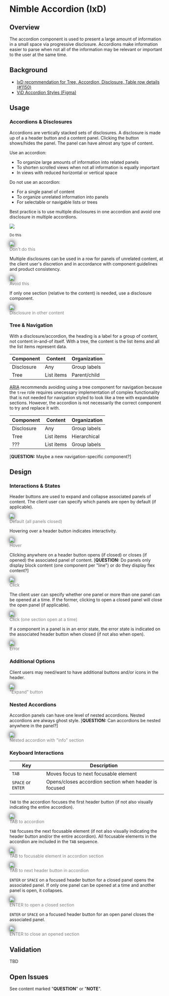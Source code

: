 # Nimble Accordion (IxD)

## Overview
The accordion component is used to present a large amount of information in a small space via progressive disclosure. Accordions make information easier to parse when not all of the information may be relevant or important to the user at the same time.

## Background
- [IxD recommendation for Tree, Accordion, Disclosure, Table row details (#1150)](https://github.com/orgs/ni/projects/7/views/13?pane=issue&itemId=24667320)
- [ViD Accordion Styles (Figma)](https://www.figma.com/file/PO9mFOu5BCl8aJvFchEeuN/Nimble_Components?type=design&node-id=1295-85131&mode=design)

## Usage
### Accordions & Disclosures
Accordions are vertically stacked sets of disclosures. A disclosure is made up of a a header button and a content panel. Clicking the button shows/hides the panel. The panel can have almost any type of content. 

Use an accordion:
- To organize large amounts of information into related panels
- To shorten scrolled views when not all information is equally important
- In views with reduced horizontal or vertical space

Do not use an accordion:
- For a single panel of content
- To organize unrelated information into panels
- For selectable or navigable lists or trees

Best practice is to use multiple disclosures in one accordion and avoid one disclosure in multiple accordions.
<p><kbd><img src="spec-images/Accordion-13.png"></kbd></p>
<sup>Do this</sup>
</figure>
<figure style="margin-left: 0px;">
  <img style="filter: drop-shadow(0 0 0.5rem #000000);" src="spec-images/Accordion-14.png">
  <figcaption style="color: rgba(0, 0, 0, 0.5);">Don't do this</figcaption>
</figure>

Multiple disclosures can be used in a row for panels of unrelated content, at the client user's discretion and in accordance with component guidelines and product consistency.
<figure style="margin-left: 0px;">
  <img style="filter: drop-shadow(0 0 0.5rem #000000);" src="spec-images/Accordion-15.png">
  <figcaption style="color: rgba(0, 0, 0, 0.5);">Avoid this</figcaption>
</figure>

If only one section (relative to the content) is needed, use a disclosure component.
<figure style="margin-left: 0px;">
  <img style="filter: drop-shadow(0 0 0.5rem #000000);" src="spec-images/Accordion-16.png">
  <figcaption style="color: rgba(0, 0, 0, 0.5);">Disclosure in other content</figcaption>
</figure>

### Tree & Navigation
With a disclosure/accordion, the heading is a label for a group of content, not content in-and-of itself. With a tree, the content is the list items and all the list items represent data.

| Component | Content | Organization |
|-----------|---------|--------------|
| Disclosure | Any | Group labels |
| Tree | List items | Parent/child |

[ARIA](https://www.w3.org/WAI/ARIA/apg/patterns/treeview/examples/treeview-navigation/) recommends avoiding using a tree component for navigation because the `tree` role requires unecessary implementation of complex functionality that is not needed for navigation styled to look like a tree with expandable sections. However, the accordion is not necessarily the correct component to try and replace it with.

| Component | Content | Organization |
|-----------|---------|--------------|
| Disclosure | Any | Group labels |
| Tree | List items | Hierarchical |
| ??? | List items | Group labels |

[**QUESTION:** Maybe a new navigation-specific component?]

## Design
### Interactions & States
Header buttons are used to expand and collapse associated panels of content. The client user can specify which panels are open by default (if applicable).
<figure style="margin-left: 0px;">
  <img style="filter: drop-shadow(0 0 0.5rem #000000);" src="spec-images/Accordion-1.png">
  <figcaption style="color: rgba(0, 0, 0, 0.5);">Default (all panels closed)</figcaption>
</figure>

Hovering over a header button indicates interactivity.
<figure style="margin-left: 0px;">
  <img style="filter: drop-shadow(0 0 0.5rem #000000);" src="spec-images/Accordion-2.png">
  <figcaption style="color: rgba(0, 0, 0, 0.5);">Hover</figcaption>
</figure>

Clicking anywhere on a header button opens (if closed) or closes (if opened) the associated panel of content. [**QUESTION:** Do panels only display block content (one component per "line") or do they display flex content?]
<figure style="margin-left: 0px;">
  <img style="filter: drop-shadow(0 0 0.5rem #000000);" src="spec-images/Accordion-3.png">
  <figcaption style="color: rgba(0, 0, 0, 0.5);">Click</figcaption>
</figure>

The client user can specify whether one panel or more than one panel can be opened at a time. If the former, clicking to open a closed panel will close the open panel (if applicable).
<figure style="margin-left: 0px;">
  <img style="filter: drop-shadow(0 0 0.5rem #000000);" src="spec-images/Accordion-4.png">
  <figcaption style="color: rgba(0, 0, 0, 0.5);">Click (one section open at a time)</figcaption>
</figure>

If a component in a panel is in an error state, the error state is indicated on the associated header button when closed (if not also when open).
<figure style="margin-left: 0px;">
  <img style="filter: drop-shadow(0 0 0.5rem #000000);" src="spec-images/Accordion-5.png">
  <figcaption style="color: rgba(0, 0, 0, 0.5);">Error</figcaption>
</figure>

### Additional Options
Client users may need/want to have additional buttons and/or icons in the header.
<figure style="margin-left: 0px;">
  <img style="filter: drop-shadow(0 0 0.5rem #000000);" src="spec-images/Accordion-6.png">
  <figcaption style="color: rgba(0, 0, 0, 0.5);">"Expand" button</figcaption>
</figure>

### Nested Accordions
Accordion panels can have one level of nested accordions. Nested accordions are always ghost style. [**QUESTION:** Can accordions be nested anywhere in the panel?]
<figure style="margin-left: 0px;">
  <img style="filter: drop-shadow(0 0 0.5rem #000000);" src="spec-images/Accordion-7.png">
  <figcaption style="color: rgba(0, 0, 0, 0.5);">Nested accordion with "info" section</figcaption>
</figure>

### Keyboard Interactions
| Key                  | Description                      |
|----------------------|----------------------------------|
| `TAB` | Moves focus to next focusable element |
| `SPACE` or `ENTER` | Opens/closes accordion section when header is focused |
| | | 

`TAB` to the accordion focuses the first header button (if not also visually indicating the entire accordion).
<figure style="margin-left: 0px;">
  <img style="filter: drop-shadow(0 0 0.5rem #000000);" src="spec-images/Accordion-8.png">
  <figcaption style="color: rgba(0, 0, 0, 0.5);">TAB to accordion</figcaption>
</figure>

`TAB` focuses the next focusable element (if not also visually indicating the header button and/or the entire accordion). All focusable elements in the accordion are included in the `TAB` sequence.
<figure style="margin-left: 0px;">
  <img style="filter: drop-shadow(0 0 0.5rem #000000);" src="spec-images/Accordion-9.png">
  <figcaption style="color: rgba(0, 0, 0, 0.5);">TAB to focusable element in accordion section</figcaption>
</figure>
<figure style="margin-left: 0px;">
  <img style="filter: drop-shadow(0 0 0.5rem #000000);" src="spec-images/Accordion-10.png">
  <figcaption style="color: rgba(0, 0, 0, 0.5);">TAB to next header button in accordion</figcaption>
</figure>

`ENTER` or `SPACE` on a focused header button for a closed panel opens the associated panel. If only one panel can be opened at a time and another panel is open, it collapses.
<figure style="margin-left: 0px;">
  <img style="filter: drop-shadow(0 0 0.5rem #000000);" src="spec-images/Accordion-11.png">
  <figcaption style="color: rgba(0, 0, 0, 0.5);">ENTER to open a closed section</figcaption>
</figure>

`ENTER` or `SPACE` on a focused header button for an open panel closes the associated panel.
<figure style="margin-left: 0px;">
  <img style="filter: drop-shadow(0 0 0.5rem #000000);" src="spec-images/Accordion-12.png">
  <figcaption style="color: rgba(0, 0, 0, 0.5);">ENTER to close an opened section</figcaption>
</figure>

## Validation
TBD

## Open Issues
See content marked "**QUESTION**" or "**NOTE**".